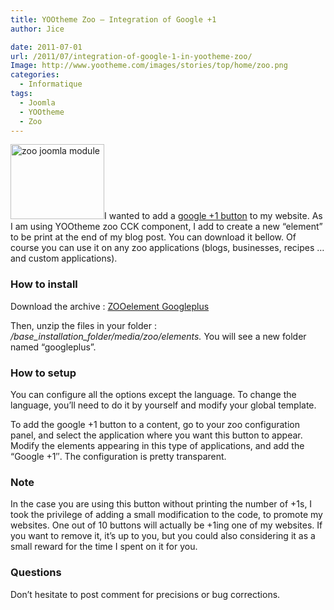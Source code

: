 ```yaml
---
title: YOOtheme Zoo – Integration of Google +1
author: Jice

date: 2011-07-01
url: /2011/07/integration-of-google-1-in-yootheme-zoo/
Image: http://www.yootheme.com/images/stories/top/home/zoo.png
categories:
  - Informatique
tags:
  - Joomla
  - YOOtheme
  - Zoo
---
```

[<img class="alignleft" alt="zoo joomla module" src="/images/posts/oldwordpress/uploads/2011/08/zoo.png" width="150" height="120" >][1]I wanted to add a <a title="Google plus" href="http://www.google.com/webmasters/+1/button/" target="_blank">google +1 button</a> to my website. As I am using YOOtheme zoo CCK component, I add to create a new &#8220;element&#8221; to be print at the end of my blog post. You can download it bellow. Of course you can use it on any zoo applications (blogs, businesses, recipes &#8230; and custom applications).

### How to install

Download the archive : [ZOOelement Googleplus][2]

Then, unzip the files in your folder : _/base\_installation\_folder/media/zoo/elements._ You will see a new folder named &#8220;googleplus&#8221;.

### How to setup

You can configure all the options except the language. To change the language, you&#8217;ll need to do it by yourself and modify your global template.

To add the google +1 button to a content, go to your zoo configuration panel, and select the application where you want this button to appear. Modify the elements appearing in this type of applications, and add the &#8220;Google +1&#8243;. The configuration is pretty transparent.

### Note

In the case you are using this button without printing the number of +1s, I took the privilege of adding a small modification to the code, to promote my websites. One out of 10 buttons will actually be +1ing one of my websites. If you want to remove it, it&#8217;s up to you, but you could also considering it as a small reward for the time I spent on it for you.

### Questions

Don&#8217;t hesitate to post comment for precisions or bug corrections.

 [1]: images/posts/oldwordpress/uploads/2011/08/zoo.png
 [2]: images/posts/oldwordpress/uploads/2011/07/zooelement_googleplus.zip

